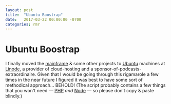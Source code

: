 ```yaml
---
layout: post
title:  "Ubuntu Boostrap"
date:   2017-03-22 00:00:00 -0700
categories: rmr
---
```


# Ubuntu Boostrap

I finally moved the [mainframe](https://readmeansrun.com) & some other projects to [Ubuntu](https://www.ubuntu.com) machines at [Linode](https://www.linode.com), a provider of cloud-hosting and a sponsor-of-podcasts-extraordinaire. Given that I would be going through this rigamarole a few times in the near future I figured it was best to have some sort of methodical approach… BEHOLD! (The script probably contains a few things that you won't need — [PHP](https://secure.php.net) _and_ [Node](https://nodejs.org/) — so please don’t copy & paste blindly.)

<script src="https://gist.github.com/davidfmiller/b29d44c38a49e0b551554a36ae4b7918.js"></script>



<!--
You’ll find this post in your `_posts` directory. Go ahead and edit it and re-build the site to see your changes. You can rebuild the site in many different ways, but the most common way is to run `jekyll serve`, which launches a web server and auto-regenerates your site when a file is updated.

To add new posts, simply add a file in the `_posts` directory that follows the convention `YYYY-MM-DD-name-of-post.ext` and includes the necessary front matter. Take a look at the source for this post to get an idea about how it works.

Jekyll also offers powerful support for code snippets:

{% highlight ruby %}
def print_hi(name)
  puts "Hi, #{name}"
end
print_hi('Tom')
#=> prints 'Hi, Tom' to STDOUT.
{% endhighlight %}

Check out the [Jekyll docs][jekyll-docs] for more info on how to get the most out of Jekyll. File all bugs/feature requests at [Jekyll’s GitHub repo][jekyll-gh]. If you have questions, you can ask them on [Jekyll Talk][jekyll-talk].

[jekyll-docs]: http://jekyllrb.com/docs/home
[jekyll-gh]:   https://github.com/jekyll/jekyll
[jekyll-talk]: https://talk.jekyllrb.com/
-->
